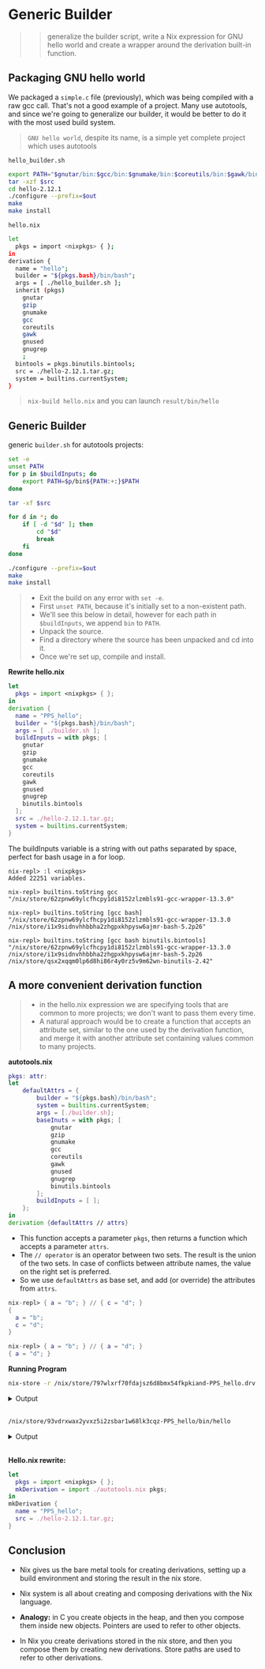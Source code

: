 # Generic Builder

>>  generalize the builder script, write a Nix expression for GNU hello world and create a wrapper around the derivation built-in function.

## Packaging GNU hello world

We packaged a `simple.c` file (previously), which was being compiled with a raw gcc call. That's not a good example of a project. Many use autotools, and since we're going to generalize our builder, it would be better to do it with the most used build system.
> `GNU hello world`, despite its name, is a simple yet complete project which uses autotools

`hello_builder.sh`
```bash
export PATH="$gnutar/bin:$gcc/bin:$gnumake/bin:$coreutils/bin:$gawk/bin:$gzip/bin:$gnugrep/bin:$gnused/bin:$bintools/bin"
tar -xzf $src
cd hello-2.12.1
./configure --prefix=$out
make
make install
```

`hello.nix`
```bash
let
  pkgs = import <nixpkgs> { };
in
derivation {
  name = "hello";
  builder = "${pkgs.bash}/bin/bash";
  args = [ ./hello_builder.sh ];
  inherit (pkgs)
    gnutar
    gzip
    gnumake
    gcc
    coreutils
    gawk
    gnused
    gnugrep
    ;
  bintools = pkgs.binutils.bintools;
  src = ./hello-2.12.1.tar.gz;
  system = builtins.currentSystem;
}
```

> `nix-build hello.nix` and you can launch `result/bin/hello`

## Generic Builder

generic `builder.sh` for autotools projects:
```bash
set -e
unset PATH
for p in $buildInputs; do
    export PATH=$p/bin${PATH:+:}$PATH
done

tar -xf $src

for d in *; do
    if [ -d "$d" ]; then
        cd "$d"
        break
    fi
done

./configure --prefix=$out
make
make install
```

> * Exit the build on any error with `set -e`.
> * First `unset PATH`, because it's initially set to a non-existent path.
> * We'll see this below in detail, however for each path in `$buildInputs`, we append `bin` to `PATH`.
> * Unpack the source.
> * Find a directory where the source has been unpacked and cd into it.
> * Once we're set up, compile and install.

**Rewrite hello.nix**

```nix
let
  pkgs = import <nixpkgs> { };
in
derivation {
  name = "PPS_hello";
  builder = "${pkgs.bash}/bin/bash";
  args = [ ./builder.sh ];
  buildInputs = with pkgs; [
    gnutar
    gzip
    gnumake
    gcc
    coreutils
    gawk
    gnused
    gnugrep
    binutils.bintools
  ];
  src = ./hello-2.12.1.tar.gz;
  system = builtins.currentSystem;
}
```

The buildInputs variable is a string with out paths separated by space, perfect for bash usage in a for loop.

```
nix-repl> :l <nixpkgs>
Added 22251 variables.

nix-repl> builtins.toString gcc
"/nix/store/62zpnw69ylcfhcpy1di8152zlzmbls91-gcc-wrapper-13.3.0"

nix-repl> builtins.toString [gcc bash]
"/nix/store/62zpnw69ylcfhcpy1di8152zlzmbls91-gcc-wrapper-13.3.0 /nix/store/i1x9sidnvhhbbha2zhgpxkhpysw6ajmr-bash-5.2p26"

nix-repl> builtins.toString [gcc bash binutils.bintools]
"/nix/store/62zpnw69ylcfhcpy1di8152zlzmbls91-gcc-wrapper-13.3.0 /nix/store/i1x9sidnvhhbbha2zhgpxkhpysw6ajmr-bash-5.2p26 /nix/store/qsx2xqqm0lp6d8hi86r4y0rz5v9m62wn-binutils-2.42"
```

## A more convenient derivation function

> * in the hello.nix expression we are specifying tools that are common to more projects; we don't want to pass them every time.
> * A natural approach would be to create a function that accepts an attribute set, similar to the one used by the derivation function, and merge it with another attribute set containing values common to many projects.

**autotools.nix**
```nix
pkgs: attr:
let
    defaultAttrs = {
        builder = "${pkgs.bash}/bin/bash";
        system = builtins.currentSystem;
        args = [./builder.sh];
        baseInuts = with pkgs; [
            gnutar
            gzip
            gnumake
            gcc
            coreutils
            gawk
            gnused
            gnugrep
            binutils.bintools
        ];
        buildInputs = [ ];
    };
in
derivation {defaultAttrs // attrs}
```

* This function accepts a parameter `pkgs`, then returns a function which accepts a parameter `attrs`.
* The `// operator` is an operator between two sets. The result is the union of the two sets. In case of conflicts between attribute names, the value on the right set is preferred.
* So we use `defaultAttrs` as base set, and add (or override) the attributes from `attrs`.

```nix
nix-repl> { a = "b"; } // { c = "d"; }
{
  a = "b";
  c = "d";
}

nix-repl> { a = "b"; } // { a = "d"; }
{ a = "d"; }
```

**Running Program**
```bash
nix-store -r /nix/store/797wlxrf70fdajsz6d8bmx54fkpkiand-PPS_hello.drv
```

<details>
<summary>
Output
</summary>

```
/nix/store/93vdrxwax2yvxz5i2zsbar1w68lk3cqz-PPS_hello
```

</details><br>

```bash
/nix/store/93vdrxwax2yvxz5i2zsbar1w68lk3cqz-PPS_hello/bin/hello
```

<details>
<summary>
Output
</summary>

```
Hello, world!
```

</details><br>

**Hello.nix rewrite:**
```nix
let
  pkgs = import <nixpkgs> { };
  mkDerivation = import ./autotools.nix pkgs;
in
mkDerivation {
  name = "PPS_hello";
  src = ./hello-2.12.1.tar.gz;
}
```

## Conclusion

* Nix gives us the bare metal tools for creating derivations, setting up a build environment and storing the result in the nix store.
* Nix system is all about creating and composing derivations with the Nix language.
* **Analogy:** in C you create objects in the heap, and then you compose them inside new objects. Pointers are used to refer to other objects.

* In Nix you create derivations stored in the nix store, and then you compose them by creating new derivations. Store paths are used to refer to other derivations.